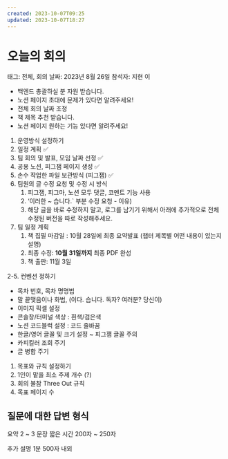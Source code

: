 ```yaml
---
created: 2023-10-07T09:25
updated: 2023-10-07T18:27
---
```

# 오늘의 회의

태그: 전체, 회의
날짜: 2023년 8월 26일
참석자: 지현 이

- 백엔드 총괄하실 분 자원 받습니다.
- 노션 페이지 초대에 문제가 있다면 알려주세요!
- 전체 회의 날짜 조정
- 책 제목 추천 받습니다.
- 노션 페이지 원하는 기능 있다면 알려주세요!

1. 운영방식 설정하기
2. 일정 계획 ✅
3. 팀 회의 및 발표, 모임 날짜 선정 ✅
4. 공용 노션, 피그잼 페이지 생성 ✅
5. 손수 작업한 파일 보관방식 (피그잼) ✅
6. 팀원의 글 수정 요청 및 수정 시 방식
    1. 피그잼, 피그마, 노션 모두 댓글, 코멘트 기능 사용
    2. ‘이러한 ~ 습니다.` 부분 수정 요청 - 이유)
    3. 해당 글을 바로 수정하지 말고, 로그를 남기기 위해서 아래에 추가적으로 전체 수정된 버전을 따로 작성해주세요.
7. 팀 일정 계획
    1. 책 집필 마감일 : 10월 28일에 최종 요약발표 (챕터 제목별 어떤 내용이 있는지 설명)
    2. 최종 수정: **10월 31일까지** 최종 PDF 완성
    3. 책 출판: 11월 3일

2-5. 컨벤션 정하기

- 목차 번호, 목차 명명법
- 말 끝맺음이나 화법, (이다. 습니다. 독자? 여러분? 당신이)
- 이미지 픽셀 설정
- 콘솔창/터미널 색상 : 흰색/검은색
- 노션 코드블럭 설정 : 코드 줄바꿈
- 한글/영어 글꼴 및 크기 설정 ~ 피그잼 글꼴 주의
- 카피킬러 조회 주기
- 글 병합 주기
1. 목표와 규칙 설정하기
2. 1인이 맡을 최소 주제 개수 (?)
3. 회의 불참 Three Out 규칙
4. 목표 페이지 수

## 질문에 대한 답변 형식

요약 2 ~ 3 문장 짧은 시간 200자 ~ 250자

추가 설명 1분 500자 내외